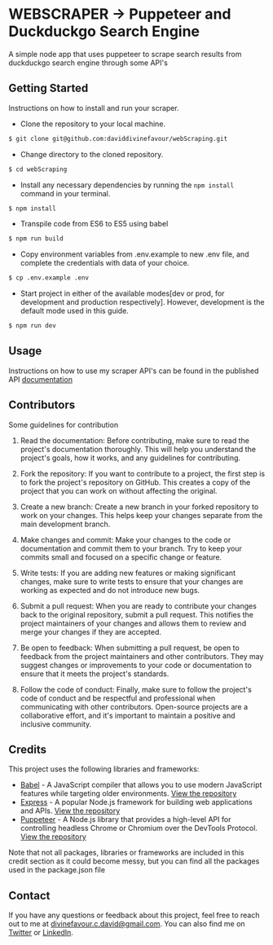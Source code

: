 # WEBSCRAPER -> Puppeteer and Duckduckgo Search Engine

A simple node app that uses puppeteer to scrape search results from duckduckgo search engine through some API's

## Getting Started

Instructions on how to install and run your scraper.

- Clone the repository to your local machine.

```sh
$ git clone git@github.com:daviddivinefavour/webScraping.git
```

- Change directory to the cloned repository.

```sh
$ cd webScraping
```

- Install any necessary dependencies by running the `npm install` command in your terminal.

```sh
$ npm install
```

- Transpile code from ES6 to ES5 using babel

```sh
$ npm run build
```

- Copy environment variables from .env.example to new .env file, and complete the credentials with data of your choice.

```sh
$ cp .env.example .env
```

- Start project in either of the available modes[dev or prod, for development and production respectively]. However, development is the default mode used in this guide.

```sh
$ npm run dev
```

## Usage

Instructions on how to use my scraper API's can be found in the published API [documentation](https://documenter.getpostman.com/view/18859386/2s93JzMggJ)

## Contributors

Some guidelines for contribution

1. Read the documentation: Before contributing, make sure to read the project's documentation thoroughly. This will help you understand the project's goals, how it works, and any guidelines for contributing.

2. Fork the repository: If you want to contribute to a project, the first step is to fork the project's repository on GitHub. This creates a copy of the project that you can work on without affecting the original.

3. Create a new branch: Create a new branch in your forked repository to work on your changes. This helps keep your changes separate from the main development branch.

4. Make changes and commit: Make your changes to the code or documentation and commit them to your branch. Try to keep your commits small and focused on a specific change or feature.

5. Write tests: If you are adding new features or making significant changes, make sure to write tests to ensure that your changes are working as expected and do not introduce new bugs.

6. Submit a pull request: When you are ready to contribute your changes back to the original repository, submit a pull request. This notifies the project maintainers of your changes and allows them to review and merge your changes if they are accepted.

7. Be open to feedback: When submitting a pull request, be open to feedback from the project maintainers and other contributors. They may suggest changes or improvements to your code or documentation to ensure that it meets the project's standards.

8. Follow the code of conduct: Finally, make sure to follow the project's code of conduct and be respectful and professional when communicating with other contributors. Open-source projects are a collaborative effort, and it's important to maintain a positive and inclusive community.

## Credits

This project uses the following libraries and frameworks:

- [Babel](https://babeljs.io/) - A JavaScript compiler that allows you to use modern JavaScript features while targeting older environments. [View the repository](https://github.com/babel/babel)
- [Express](https://expressjs.com/) - A popular Node.js framework for building web applications and APIs. [View the repository](https://github.com/expressjs/express)
- [Puppeteer](https://pptr.dev/) - A Node.js library that provides a high-level API for controlling headless Chrome or Chromium over the DevTools Protocol. [View the repository](https://github.com/GoogleChrome/puppeteer)

Note that not all packages, libraries or frameworks are included in this credit section as it could become messy, but you can find all the packages used in the package.json file

## Contact

If you have any questions or feedback about this project, feel free to reach out to me at [divinefavour.c.david@gmail.com](mailto:divinefavour.c.david@gmail.com). You can also find me on [Twitter](https://twitter.com/Divinefavour_DC) or [LinkedIn](https://www.linkedin.com/in/divinefavour-david/).
